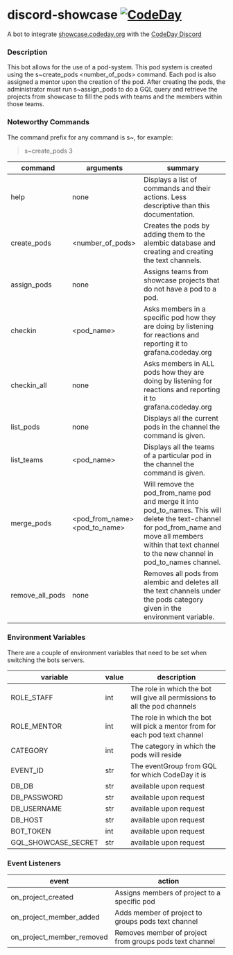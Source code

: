 # discord-showcase [![CodeDay](https://circleci.com/gh/codeday/discord-showcase.svg?style=shield)](<LINK>)
A bot to integrate [showcase.codeday.org](https://showcase.codeday.org/) with the [CodeDay Discord](https://discord.com/invite/codeday)

### Description
This bot allows for the use of a pod-system. This pod system is 
created using the s~create_pods <number_of_pods> command. Each pod 
is also assigned a mentor upon the creation of the pod. After creating
the pods, the administrator must run s~assign_pods to do a GQL query and
retrieve the projects from showcase to fill the pods with teams and
the members within those teams. 

### Noteworthy Commands
The command prefix for any command is s~, for example:
> s~create_pods 3

| command         | arguments                     | summary                                                                                                                                                                                                         |
|-----------------|-------------------------------|-----------------------------------------------------------------------------------------------------------------------------------------------------------------------------------------------------------------|
| help            | none                          | Displays a list of commands and their actions. Less descriptive than this documentation.                                                                                                                        |
| create_pods     | <number_of_pods>              | Creates the pods by adding them to the alembic database and creating and creating the text channels.                                                                                                            |
| assign_pods     | none                          | Assigns teams from showcase projects that do not have a pod to a pod.                                                                                                                                           |
| checkin         | <pod_name>                    | Asks members in a specific pod how they are doing by listening for reactions and reporting it to grafana.codeday.org                                                                                            |
| checkin_all     | none                          | Asks members in ALL pods how they are doing by listening for reactions and reporting it to grafana.codeday.org                                                                                                  |
| list_pods       | none                          | Displays all the current pods in the channel the command is given.                                                                                                                                              |
| list_teams      | <pod_name>                    | Displays all the teams of a particular pod in the channel the command is given.                                                                                                                                 |
| merge_pods      | <pod_from_name> <pod_to_name> | Will remove the pod_from_name pod and merge it into pod_to_names. This will delete the text-channel for pod_from_name and move all members within that text channel to the new channel in pod_to_names channel. |
| remove_all_pods | none                          | Removes all pods from alembic and deletes all the text channels under the pods category given in the environment variable.                                                                                      |

### Environment Variables
There are a couple of environment variables that need to be set when switching the bots servers.

| variable            | value | description                                                                 |
|---------------------|-------|-----------------------------------------------------------------------------|
| ROLE_STAFF          | int   | The role in which the bot will give all permissions to all the pod channels |
| ROLE_MENTOR         | int   | The role in which the bot will pick a mentor from for each pod text channel |
| CATEGORY            | int   | The category in which the pods will reside                                  |
| EVENT_ID            | str   | The eventGroup from GQL for which CodeDay it is                             |
| DB_DB               | str   | available upon request                                                      |
| DB_PASSWORD         | str   | available upon request                                                      |
| DB_USERNAME         | str   | available upon request                                                      |
| DB_HOST             | str   | available upon request                                                      |
| BOT_TOKEN           | int   | available upon request                                                      |
| GQL_SHOWCASE_SECRET | str   | available upon request                                                      |

### Event Listeners

| event                     | action                                                  |
|---------------------------|---------------------------------------------------------|
| on_project_created        | Assigns members of project to a specific pod            |
| on_project_member_added   | Adds member of project to groups pods text channel      |
| on_project_member_removed | Removes member of project from groups pods text channel |